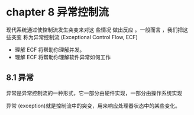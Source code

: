 # chapter 8 异常控制流

现代系统通过使控制流发生突变来对这 些情况 做出反应 。一般而言 ，我们把这些突变 称为异常控制流 (Exceptional Control Flow, ECF)

- 理解 ECF 将帮助你理解并发。
- 理解 ECF 将帮助你理解软件异常如何工作

## 8.1 异常

异常是异常控制流的一种形式，它一部分由硬件实现，一部分由操作系统实现

异常 (exception)就是控制流中的突变，用来响应处理器状态中的某些变化。